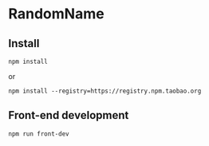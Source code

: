 # RandomName

## Install

```
npm install
```

or

```
npm install --registry=https://registry.npm.taobao.org
```

## Front-end development

```
npm run front-dev
```